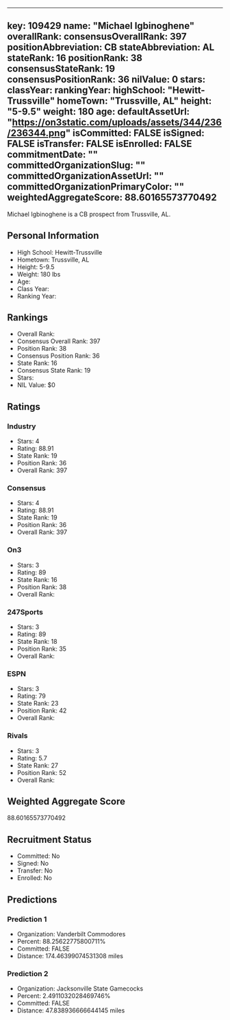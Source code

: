 ---
  key: 109429
  name: "Michael Igbinoghene"
  overallRank: 
  consensusOverallRank: 397
  positionAbbreviation: CB
  stateAbbreviation: AL
  stateRank: 16
  positionRank: 38
  consensusStateRank: 19
  consensusPositionRank: 36
  nilValue: 0
  stars: 
  classYear: 
  rankingYear: 
  highSchool: "Hewitt-Trussville"
  homeTown: "Trussville, AL"
  height: "5-9.5"
  weight: 180
  age: 
  defaultAssetUrl: "https://on3static.com/uploads/assets/344/236/236344.png"
  isCommitted: FALSE
  isSigned: FALSE
  isTransfer: FALSE
  isEnrolled: FALSE
  commitmentDate: ""
  committedOrganizationSlug: ""
  committedOrganizationAssetUrl: ""
  committedOrganizationPrimaryColor: ""
  weightedAggregateScore: 88.60165573770492
  ---
  
  Michael Igbinoghene is a CB prospect from Trussville, AL.
  
  ## Personal Information
  - High School: Hewitt-Trussville
  - Hometown: Trussville, AL
  - Height: 5-9.5
  - Weight: 180 lbs
  - Age: 
  - Class Year: 
  - Ranking Year: 
  
  ## Rankings
  - Overall Rank: 
  - Consensus Overall Rank: 397
  - Position Rank: 38
  - Consensus Position Rank: 36
  - State Rank: 16
  - Consensus State Rank: 19
  - Stars: 
  - NIL Value: $0
  
  ## Ratings
  
  ### Industry
  - Stars: 4
  - Rating: 88.91
  - State Rank: 19
  - Position Rank: 36
  - Overall Rank: 397
  
  ### Consensus
  - Stars: 4
  - Rating: 88.91
  - State Rank: 19
  - Position Rank: 36
  - Overall Rank: 397
  
  ### On3
  - Stars: 3
  - Rating: 89
  - State Rank: 16
  - Position Rank: 38
  - Overall Rank: 
  
  ### 247Sports
  - Stars: 3
  - Rating: 89
  - State Rank: 18
  - Position Rank: 35
  - Overall Rank: 
  
  ### ESPN
  - Stars: 3
  - Rating: 79
  - State Rank: 23
  - Position Rank: 42
  - Overall Rank: 
  
  ### Rivals
  - Stars: 3
  - Rating: 5.7
  - State Rank: 27
  - Position Rank: 52
  - Overall Rank: 
  
  ## Weighted Aggregate Score
  88.60165573770492
  
  ## Recruitment Status
  - Committed: No
  - Signed: No
  - Transfer: No
  - Enrolled: No
  
  
  
  ## Predictions
  
  ### Prediction 1
  - Organization: Vanderbilt Commodores
  - Percent: 88.25622775800711%
  - Committed: FALSE
  - Distance: 174.46399074531308 miles
  
  ### Prediction 2
  - Organization: Jacksonville State Gamecocks
  - Percent: 2.4911032028469746%
  - Committed: FALSE
  - Distance: 47.838936666644145 miles
  